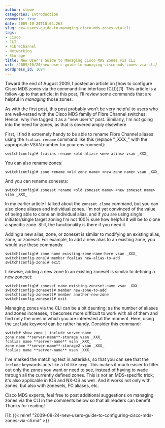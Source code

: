 ```yaml
---
author: slowe
categories: Introduction
comments: true
date: 2009-10-20T18:02:26Z
slug: new-users-guide-to-managing-cisco-mds-zones-via-cli
tags:
- Cisco
- CLI
- FibreChannel
- Networking
- Storage
title: New User's Guide to Managing Cisco MDS Zones via CLI
url: /2009/10/20/new-users-guide-to-managing-cisco-mds-zones-via-cli/
wordpress_id: 1694
---
```


Toward the end of August 2009, I posted an article on [how to configure Cisco MDS zones via the command-line interface (CLI)][1]. This article is a follow-up to that article; in this post, I'll review some commands that are helpful in _managing_ those zones.

As with the first post, this post probably won't be very helpful to users who are well-versed with the Cisco MDS family of Fibre Channel switches. Hence, why I've tagged it as a "new user's" post. Similarly, I'm not going into the need for zones, as that is covered amply elsewhere.

First, I find it extremely handy to be able to rename Fibre Channel aliases using the `fcalias rename` command like this (replace "\_XXX\_" with the appropriate VSAN number for your environment):

	switch(config)# fcalias rename <old alias> <new alias> vsan _XXX_

You can also rename zones:

	switch(config)# zone rename <old zone name> <new zone name> vsan _XXX_

And you can rename zonesets:

	switch(config)# zoneset rename <old zoneset name> <new zoneset name> vsan _XXX_

In my earlier article I talked about the `zoneset clone` command, but you can also clone aliases and individual zones. I'm not yet convinced of the value of being able to clone an individual alias, and if you are using single initiator/single target zoning I'm not 100% sure how helpful it will be to clone a specific zone. Still, the functionality is there if you need it.

Adding a new alias, zone, or zoneset is similar to modifying an existing alias, zone, or zoneset. For example, to add a new alias to an existing zone, you would use these commands:

	switch(config)# zone name existing-zone-name-here vsan _XXX_  
	switch(config-zone)# member fcalias new-alias-to-add  
	switch(config-zone)# exit

Likewise, adding a new zone to an existing zoneset is similar to defining a new zoneset:

	switch(config)# zoneset name existing-zoneset-name vsan _XXX_  
	switch(config-zoneset)# member new-zone-to-add  
	switch(config-zoneset)# member another-new-zone  
	switch(config-zoneset)# exit

Managing zones via the CLI can be a bit daunting; as the number of aliases and zones increases, it becomes more difficult to work with all of them and find only the ones in which you are interested at the moment. Here, using the `include` keyword can be rather handy. Consider this command:

	switch# show zone | include server-name  
	zone name **server-name**-storage vsan _XXX_  
	fcalias name **server-name** vsan _XXX_  
	zone name **server-name**-storage2 vsan _XXX_  
	fcalias name **server-name** vsan _XXX_

I've marked the matching text in asterisks, so that you can see that the `include` keywords acts like a bit like `grep`. This makes it much easier to filter out only the zones you want or need to see, instead of having to wade through all the currently defined zones. This is not an MDS-specific trick; it's also applicable in IOS and NX-OS as well. And it works not only with zones, but also with zonesets, FC aliases, etc.

Cisco MDS experts, feel free to post additional suggestions on managing zones via the CLI in the comments below so that all readers can benefit. Thanks for reading!

[1]: {{< relref "2009-08-24-new-users-guide-to-configuring-cisco-mds-zones-via-cli.md" >}}
